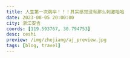 ```yaml
---
title: 人生第一次跳伞！！！其实感觉没有那么刺激哈哈
date: 2023-08-05 20:00:00
city: 浙江安吉
coords: [119.593767, 30.794753]
desc: ceshi
preview: /img/zhejiang/aj_preview.jpg
tags: [blog, travel]
---
```

